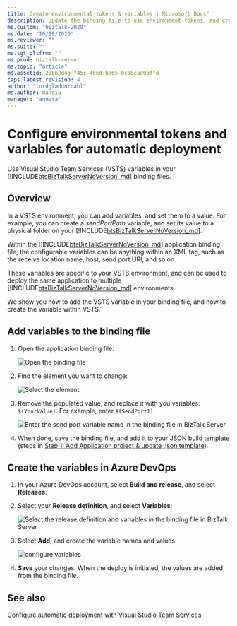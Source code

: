 ```yaml
---
title: Create environmental tokens & variables | Microsoft Docs"
description: Update the binding file to use environment tokens, and create variables in VSTS to automate deployment of BizTalk Server applications
ms.custom: "biztalk-2020"
ms.date: "10/19/2020"
ms.reviewer: ""
ms.suite: ""
ms.tgt_pltfrm: ""
ms.prod: biztalk-server
ms.topic: "article"
ms.assetid: 28bb2d4a-f45c-466d-ba65-0ca8cad0bffd
caps.latest.revision: 4
author: "tordgladnordahl"
ms.author: mandia
manager: "anneta"
---
```


# Configure environmental tokens and variables for automatic deployment

Use Visual Studio Team Services (VSTS) variables in your [!INCLUDE[btsBizTalkServerNoVersion_md](../includes/btsbiztalkservernoversion-md.md)] binding files.

## Overview

In a VSTS environment, you can add variables, and set them to a value. For example, you can create a *sendPortPath* variable, and set its value to a physical folder on your [!INCLUDE[btsBizTalkServerNoVersion_md](../includes/btsbiztalkservernoversion-md.md)]. 

Within the [!INCLUDE[btsBizTalkServerNoVersion_md](../includes/btsbiztalkservernoversion-md.md)] application binding file, the configurable variables can be anything within an XML tag, such as the receive location name, host, send port URI, and so on. 

These variables are specific to your VSTS environment, and can be used to deploy the same application to multiple [!INCLUDE[btsBizTalkServerNoVersion_md](../includes/btsbiztalkservernoversion-md.md)] environments. 

We show you how to add the VSTS variable in your binding file, and how to create the variable within VSTS. 

## Add variables to the binding file

1. Open the application binding file:

   ![Open the binding file](../core/media/biztalk-feature-pack-1-binding-1.png)

2. Find the element you want to change:

    ![Select the element](../core/media/biztalk-feature-pack-1-binding-2.png)

3. Remove the populated value, and replace it with you variables: `$(YourValue)`. For example, enter `$(SendPort1)`: 

   ![Enter the send port variable name in the binding file in BizTalk Server](../core/media/biztalk-feature-pack-1-binding-3.png)

4. When done, save the binding file, and add it to your JSON build template (steps in [Step 1: Add Application project & update .json template](feature-pack-add-application-project.md)).

## Create the variables in Azure DevOps

1. In your Azure DevOps account, select **Build and release**, and select **Releases**.

2. Select your **Release definition**, and select **Variables**:  

    ![Select the release definition and variables in the binding file in BizTalk Server](../core/media/vsts-release-variables.png)

3. Select **Add**, and create the variable names and values:   

   ![configure variables](../core/media/environment-specific-variables.png)

4. **Save** your changes. When the deploy is initiated, the values are added from the binding file.

## See also

[Configure automatic deployment with Visual Studio Team Services](configure-automatic-deployment-with-visual-studio-team-services-in-biztalk.md)  
